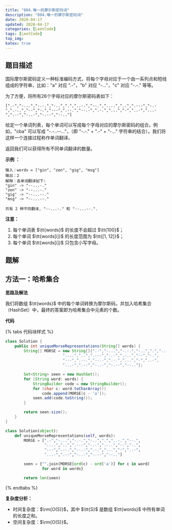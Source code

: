 ```yaml
---
title: "804.唯一的摩尔斯密码词"
description: "804.唯一的摩尔斯密码词"
date: 2020-04-17
updated: 2020-04-17
categories: [LeetCode]
tags: [LeetCode]
top_img:
katex: true
---
```




## 题目描述



国际摩尔斯密码定义一种标准编码方式，将每个字母对应于一个由一系列点和短线组成的字符串，比如："a" 对应 ".-"，"b" 对应 "-..."，"c" 对应 "-.-." 等等。

为了方便，将所有26个字母对应的摩尔斯密码表如下：

```
[".-","-...","-.-.","-..",".","..-.","--.","....","..",".---","-.-",".-..","--","-.","---",".--.","--.-",".-.","...","-","..-","...-",".--","-..-","-.--","--.."]
```

给定一个单词列表，每个单词可以写成每个字母对应的摩尔斯密码的组合。例如，"cba" 可以写成 "-.-..--..."，（即 "-.-." + ".-" + "-..." 字符串的结合）。我们将这样一个连接过程称作单词翻译。

返回我们可以获得所有不同单词翻译的数量。

**示例 ：**

```
输入：words = ["gin", "zen", "gig", "msg"]
输出：2
解释：各单词翻译如下:
"gin" -> "--...-."
"zen" -> "--...-."
"gig" -> "--...--."
"msg" -> "--...--."

共有 2 种不同翻译, "--...-." 和 "--...--.".
```

**注意：**

1. 每个单词表 $\tt{words}$ 的长度不会超过 $\tt{100}$；
2. 每个单词 $\tt{words[i]}$ 的长度范围为 $\tt{[1, 12]}$；
3. 每个单词 $\tt{words[i]}$ 只包含小写字母。



## 题解


## 方法一：哈希集合

**思路及解法**

我们将数组 $\tt{words}$ 中的每个单词转换为摩尔斯码，并加入哈希集合（HashSet）中，最终的答案即为哈希集合中元素的个数。

**代码**

{% tabs 代码块样式 %}
<!-- tab Java -->


```java
class Solution {
    public int uniqueMorseRepresentations(String[] words) {
        String[] MORSE = new String[]{".-","-...","-.-.","-..",".","..-.","--.",
                         "....","..",".---","-.-",".-..","--","-.",
                         "---",".--.","--.-",".-.","...","-","..-",
                         "...-",".--","-..-","-.--","--.."};

        Set<String> seen = new HashSet();
        for (String word: words) {
            StringBuilder code = new StringBuilder();
            for (char c: word.toCharArray())
                code.append(MORSE[c - 'a']);
            seen.add(code.toString());
        }

        return seen.size();
    }
}
```


<!-- endtab -->
<!-- tab Python -->


```python
class Solution(object):
    def uniqueMorseRepresentations(self, words):
        MORSE = [".-","-...","-.-.","-..",".","..-.","--.",
                 "....","..",".---","-.-",".-..","--","-.",
                 "---",".--.","--.-",".-.","...","-","..-",
                 "...-",".--","-..-","-.--","--.."]

        seen = {"".join(MORSE[ord(c) - ord('a')] for c in word)
                for word in words}

        return len(seen)
```


<!-- endtab -->
{% endtabs %}


**复杂度分析：**

- 时间复杂度：$\rm{O(S)}$，其中 $\tt{S}$ 是数组 $\tt{words}$ 中所有单词的长度之和。
- 空间复杂度：$\rm{O(S)}$。


